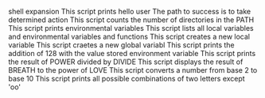 shell expansion
This script prints hello user
The path to success is to take determined action
This script counts the number of directories in the PATH
This script prints environmental variables
This script lists all local variables and environmental variables and functions
This script creates a new local variable
This script craetes a new global variabl
This script prints the addition of 128 with the value stored environment variable
This script prints the result of POWER divided by DIVIDE
This script displays the result of BREATH to the power of LOVE
This script converts a number from base 2 to base 10
This script prints all possible combinations of two letters except 'oo' 
